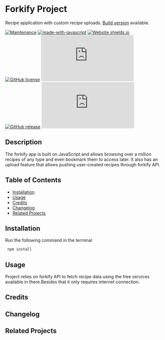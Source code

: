 
# Forkify Project

Recipe application with custom recipe uploads. [Build version](https://forkifypage.netlify.app) available.

<!-- Information badges -->
[![Maintenance](https://img.shields.io/badge/Maintained%3F-yes-green.svg)](https://GitHub.com/StormJose/forkify/commit-activity) [![made-with-javascript](https://img.shields.io/badge/Made%20with-JavaScript-1f425f.svg)](https://www.javascript.com) [![Website shields.io](https://img.shields.io/website-up-down-green-red/http/shields.io.svg)](http://shields.io/) [![GitHub license](https://img.shields.io/github/license/Naereen/StrapDown.js.svg)](https://github.com/StormJose/forkify/blob/main/LICENSE) [![GitHub branches](https://badgen.net/github/branches/Naereen/Strapdown.js)](https://github.com/StormJose/forkify) [![GitHub release](https://img.shields.io/github/release/Naereen/StrapDown.js.svg)](https://GitHub.com/StormJose/forkify/tags) [![GitHub latest commit](https://badgen.net/github/last-commit/Naereen/Strapdown.js)](https://GitHub.com/StormJose/forkify/commit)

## Description

The forkify app is built on JavaScript and allows browsing over a million recipes of any type and even bookmark them to access later. It also has an upload feature that allows pushing user-created recipes through forkify API.

## Table of Contents

- [Installation](#installation)
- [Usage](#usage)
- [Credits](#credits)
- [Changelog](#changelog)
- [Related Projects](#related-projects)

## Installation

Run the following command in the terminal

 ```sh
  npm install
```


## Usage

Project relies on forkify API to fetch recipe data using the free services available in there.Besides that it only requires internet connection.

## Credits

## Changelog

## Related Projects
